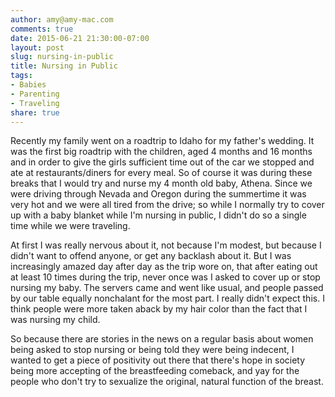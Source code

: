 ```yaml
---
author: amy@amy-mac.com
comments: true
date: 2015-06-21 21:30:00-07:00
layout: post
slug: nursing-in-public
title: Nursing in Public
tags:
- Babies
- Parenting
- Traveling
share: true
---
```

Recently my family went on a roadtrip to Idaho for my father's wedding. It was the first big roadtrip with the children, aged 4 months and 16 months and in order to give the girls sufficient time out of the car we stopped and ate at restaurants/diners for every meal. So of course it was during these breaks that I would try and nurse my 4 month old baby, Athena. Since we were driving through Nevada and Oregon during the summertime it was very hot and we were all tired from the drive; so while I normally try to cover up with a baby blanket while I'm nursing in public, I didn't do so a single time while we were traveling.

At first I was really nervous about it, not because I'm modest, but because I didn't want to offend anyone, or get any backlash about it. But I was increasingly amazed day after day as the trip wore on, that after eating out at least 10 times during the trip, never once was I asked to cover up or stop nursing my baby. The servers came and went like usual, and people passed by our table equally nonchalant for the most part. I really didn't expect this. I think people were more taken aback by my hair color than the fact that I was nursing my child.

So because there are stories in the news on a regular basis about women being asked to stop nursing or being told they were being indecent, I wanted to get a piece of positivity out there that there's hope in society being more accepting of the breastfeeding comeback, and yay for the people who don't try to sexualize the original, natural function of the breast.
